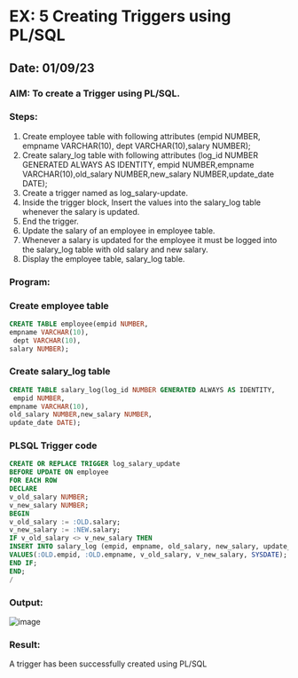 # EX: 5 Creating Triggers using PL/SQL
## Date: 01/09/23
### AIM: To create a Trigger using PL/SQL.

### Steps:
1. Create employee table with following attributes (empid NUMBER, empname VARCHAR(10), dept VARCHAR(10),salary NUMBER);
2. Create salary_log table with following attributes (log_id NUMBER GENERATED ALWAYS AS IDENTITY, empid NUMBER,empname VARCHAR(10),old_salary NUMBER,new_salary NUMBER,update_date DATE);
3. Create a trigger named as log_salary-update.
4. Inside the trigger block, Insert the values into the salary_log table whenever the salary is updated.
5. End the trigger.
6. Update the salary of an employee in employee table.
7. Whenever a salary is updated for the employee it must be logged into the salary_log table with old salary and new salary.
8. Display the employee table, salary_log table.

### Program:
### Create employee table
```sql
CREATE TABLE employee(empid NUMBER,
empname VARCHAR(10),
 dept VARCHAR(10),
salary NUMBER);
```
### Create salary_log table
```sql
CREATE TABLE salary_log(log_id NUMBER GENERATED ALWAYS AS IDENTITY,
 empid NUMBER,
empname VARCHAR(10),
old_salary NUMBER,new_salary NUMBER,
update_date DATE);
```
### PLSQL Trigger code
```sql
CREATE OR REPLACE TRIGGER log_salary_update
BEFORE UPDATE ON employee
FOR EACH ROW
DECLARE
v_old_salary NUMBER;
v_new_salary NUMBER;
BEGIN
v_old_salary := :OLD.salary;
v_new_salary := :NEW.salary;
IF v_old_salary <> v_new_salary THEN
INSERT INTO salary_log (empid, empname, old_salary, new_salary, update_date)
VALUES(:OLD.empid, :OLD.empname, v_old_salary, v_new_salary, SYSDATE);
END IF;
END;
/
```
### Output:
![image](https://github.com/Prajeeth17/Ex-No-5-Creating-Triggers-using-PL-SQL/assets/120513885/3d201aaa-1dc7-47a7-803b-a9dd3429b6f3)

### Result:
A trigger has been successfully created using PL/SQL
